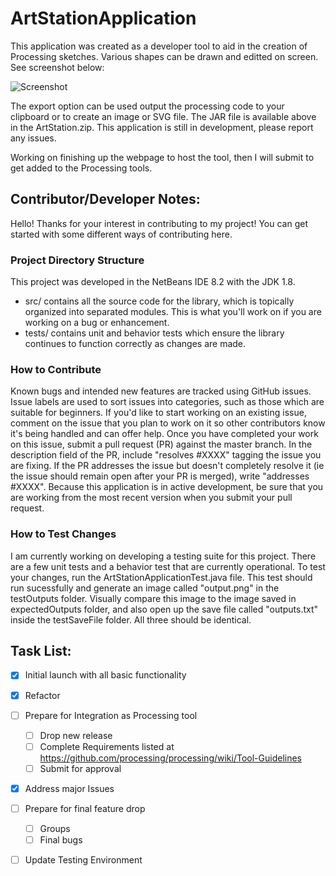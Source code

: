 # ArtStationApplication

This application was created as a developer tool to aid in the creation of Processing sketches. Various shapes can be drawn and editted on  screen. See screenshot below:

![Screenshot](https://github.com/jwilder4690/ArtStationApplication/blob/master/artStationScreenShot2.png)

The export option can be used output the processing code to your clipboard or to create an image or SVG file. The JAR file is available above in the ArtStation.zip. This application is still in development, please report any issues. 

Working on finishing up the webpage to host the tool, then I will submit to get added to the Processing tools. 

## Contributor/Developer Notes:

Hello! Thanks for your interest in contributing to my project! You can get started with some different ways of contributing here.

### Project Directory Structure
This project was developed in the NetBeans IDE 8.2 with the JDK 1.8. 

- src/ contains all the source code for the library, which is topically organized into separated modules. This is what you'll work on if you are working on a bug or enhancement.
- tests/ contains unit and behavior tests which ensure the library continues to function correctly as changes are made.

### How to Contribute
Known bugs and intended new features are tracked using GitHub issues. Issue labels are used to sort issues into categories, such as those which are suitable for beginners. If you'd like to start working on an existing issue, comment on the issue that you plan to work on it so other contributors know it's being handled and can offer help. Once you have completed your work on this issue, submit a pull request (PR) against the master branch. In the description field of the PR, include "resolves #XXXX" tagging the issue you are fixing. If the PR addresses the issue but doesn't completely resolve it (ie the issue should remain open after your PR is merged), write "addresses #XXXX". Because this application is in active development, be sure that you are working from the most recent version when you submit your pull request. 

### How to Test Changes
I am currently working on developing a testing suite for this project. There are a few unit tests and a behavior test that are currently operational. To test your changes, run the ArtStationApplicationTest.java file. This test should run sucessfully and generate an image called "output.png" in the testOutputs folder. Visually compare this image to the image saved in expectedOutputs folder, and also open up the save file called "outputs.txt" inside the testSaveFile folder. All three should be identical. 

## Task List:

- [x] Initial launch with all basic functionality 
- [x] Refactor
- [ ] Prepare for Integration as Processing tool
  - [ ] Drop new release
  - [ ] Complete Requirements listed at https://github.com/processing/processing/wiki/Tool-Guidelines
  - [ ] Submit for approval 
- [x] Address major Issues
- [ ] Prepare for final feature drop
  - [ ] Groups 
  - [ ] Final bugs
- [ ] Update Testing Environment



